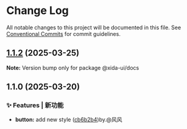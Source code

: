 # Change Log

All notable changes to this project will be documented in this file.
See [Conventional Commits](https://conventionalcommits.org) for commit guidelines.

## [1.1.2](https://github.com/luoqwe123/Xida-ui/compare/v1.1.1...v1.1.2) (2025-03-25)

**Note:** Version bump only for package @xida-ui/docs

## 1.1.0 (2025-03-20)

### ✨ Features | 新功能

* **button:** add new style ([cb6b2b4](https://github.com/luoqwe123/Xida-ui/commit/cb6b2b43cafadfae98ec3f2b2c4b9d1aa7b54786))by.@风风
